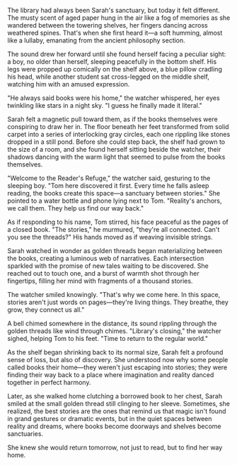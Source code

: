 The library had always been Sarah's sanctuary, but today it felt different. The musty scent of aged paper hung in the air like a fog of memories as she wandered between the towering shelves, her fingers dancing across weathered spines. That's when she first heard it—a soft humming, almost like a lullaby, emanating from the ancient philosophy section.

The sound drew her forward until she found herself facing a peculiar sight: a boy, no older than herself, sleeping peacefully in the bottom shelf. His legs were propped up comically on the shelf above, a blue pillow cradling his head, while another student sat cross-legged on the middle shelf, watching him with an amused expression.

"He always said books were his home," the watcher whispered, her eyes twinkling like stars in a night sky. "I guess he finally made it literal."

Sarah felt a magnetic pull toward them, as if the books themselves were conspiring to draw her in. The floor beneath her feet transformed from solid carpet into a series of interlocking gray circles, each one rippling like stones dropped in a still pond. Before she could step back, the shelf had grown to the size of a room, and she found herself sitting beside the watcher, their shadows dancing with the warm light that seemed to pulse from the books themselves.

"Welcome to the Reader's Refuge," the watcher said, gesturing to the sleeping boy. "Tom here discovered it first. Every time he falls asleep reading, the books create this space—a sanctuary between stories." She pointed to a water bottle and phone lying next to Tom. "Reality's anchors, we call them. They help us find our way back."

As if responding to his name, Tom stirred, his face peaceful as the pages of a closed book. "The stories," he murmured, "they're all connected. Can't you see the threads?" His hands moved as if weaving invisible strings.

Sarah watched in wonder as golden threads began materializing between the books, creating a luminous web of narratives. Each intersection sparkled with the promise of new tales waiting to be discovered. She reached out to touch one, and a burst of warmth shot through her fingertips, filling her mind with fragments of a thousand stories.

The watcher smiled knowingly. "That's why we come here. In this space, stories aren't just words on pages—they're living things. They breathe, they grow, they connect us all."

A bell chimed somewhere in the distance, its sound rippling through the golden threads like wind through chimes. "Library's closing," the watcher sighed, helping Tom to his feet. "Time to return to the regular world."

As the shelf began shrinking back to its normal size, Sarah felt a profound sense of loss, but also of discovery. She understood now why some people called books their home—they weren't just escaping into stories; they were finding their way back to a place where imagination and reality danced together in perfect harmony.

Later, as she walked home clutching a borrowed book to her chest, Sarah smiled at the small golden thread still clinging to her sleeve. Sometimes, she realized, the best stories are the ones that remind us that magic isn't found in grand gestures or dramatic events, but in the quiet spaces between reality and dreams, where books become doorways and shelves become sanctuaries.

She knew she would return tomorrow, not just to read, but to find her way home.
